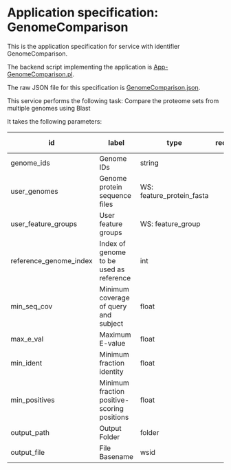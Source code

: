
# Application specification: GenomeComparison

This is the application specification for service with identifier GenomeComparison.

The backend script implementing the application is [App-GenomeComparison.pl](../service-scripts/App-GenomeComparison.pl).

The raw JSON file for this specification is [GenomeComparison.json](GenomeComparison.json).

This service performs the following task:   Compare the proteome sets from multiple genomes using Blast

It takes the following parameters:

| id | label | type | required | default value |
| -- | ----- | ---- | :------: | ------------ |
| genome_ids | Genome IDs | string  |  |  |
| user_genomes | Genome protein sequence files | WS: feature_protein_fasta  |  |  |
| user_feature_groups | User feature groups | WS: feature_group  |  |  |
| reference_genome_index | Index of genome to be used as reference | int  |  | 1 |
| min_seq_cov | Minimum coverage of query and subject | float  |  | 0.3 |
| max_e_val | Maximum E-value | float  |  | 1e-05 |
| min_ident | Minimum fraction identity | float  |  | 0.1 |
| min_positives | Minimum fraction positive-scoring positions | float  |  | 0.2 |
| output_path | Output Folder | folder  | :heavy_check_mark: |  |
| output_file | File Basename | wsid  | :heavy_check_mark: |  |


